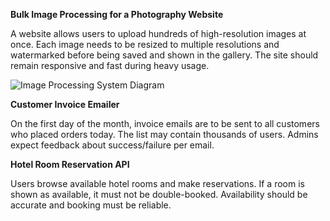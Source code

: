 **Bulk Image Processing for a Photography Website**

A website allows users to upload hundreds of high-resolution images at once. Each image needs to be resized to multiple resolutions and watermarked before being saved and shown in the gallery. The site should remain responsive and fast during heavy usage.

![Image Processing System Diagram](../diagram/Image-processing.jpg)

**Customer Invoice Emailer**

On the first day of the month, invoice emails are to be sent to all customers who placed orders today. The list may contain thousands of users. Admins expect feedback about success/failure per email.

**Hotel Room Reservation API**

Users browse available hotel rooms and make reservations. If a room is shown as available, it must not be double-booked. Availability should be accurate and booking must be reliable.
